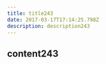 ```yaml
---
title: title243
date: 2017-03-17T17:14:25.798Z
description: description243
---
```


## content243
  
